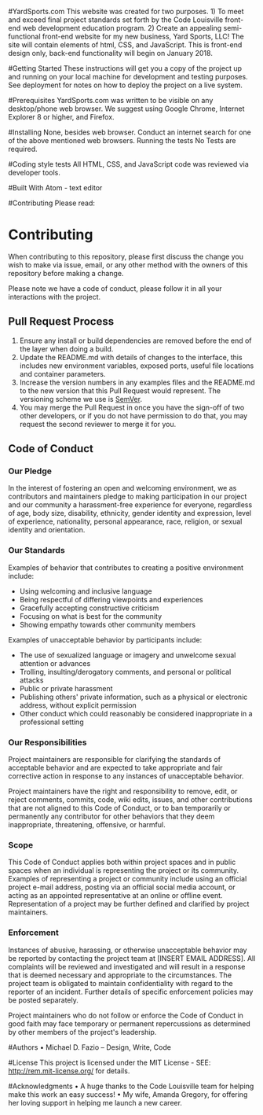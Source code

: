 #YardSports.com
This website was created for two purposes.  1) To meet and exceed final project standards set forth by the Code Louisville front-end web development education program.  2) Create an appealing semi-functional front-end website for my new business, Yard Sports, LLC!  The site will contain elements of html, CSS, and JavaScript.  This is front-end design only, back-end functionality will begin on January 2018.

#Getting Started
These instructions will get you a copy of the project up and running on your local machine for development and testing purposes. See deployment for notes on how to deploy the project on a live system.

#Prerequisites
YardSports.com was written to be visible on any desktop/phone web browser.  We suggest using Google Chrome, Internet Explorer 8 or higher, and Firefox.  

#Installing
None, besides web browser.  Conduct an internet search for one of the above mentioned web browsers.
Running the tests
No Tests are required.

#Coding style tests
All HTML, CSS, and JavaScript code was reviewed via developer tools.

#Built With
Atom - text editor

#Contributing
Please read:


# Contributing

When contributing to this repository, please first discuss the change you wish to make via issue,
email, or any other method with the owners of this repository before making a change.

Please note we have a code of conduct, please follow it in all your interactions with the project.

## Pull Request Process

1. Ensure any install or build dependencies are removed before the end of the layer when doing a
   build.
2. Update the README.md with details of changes to the interface, this includes new environment
   variables, exposed ports, useful file locations and container parameters.
3. Increase the version numbers in any examples files and the README.md to the new version that this
   Pull Request would represent. The versioning scheme we use is [SemVer](http://semver.org/).
4. You may merge the Pull Request in once you have the sign-off of two other developers, or if you
   do not have permission to do that, you may request the second reviewer to merge it for you.

## Code of Conduct

### Our Pledge

In the interest of fostering an open and welcoming environment, we as
contributors and maintainers pledge to making participation in our project and
our community a harassment-free experience for everyone, regardless of age, body
size, disability, ethnicity, gender identity and expression, level of experience,
nationality, personal appearance, race, religion, or sexual identity and
orientation.

### Our Standards

Examples of behavior that contributes to creating a positive environment
include:

* Using welcoming and inclusive language
* Being respectful of differing viewpoints and experiences
* Gracefully accepting constructive criticism
* Focusing on what is best for the community
* Showing empathy towards other community members

Examples of unacceptable behavior by participants include:

* The use of sexualized language or imagery and unwelcome sexual attention or
advances
* Trolling, insulting/derogatory comments, and personal or political attacks
* Public or private harassment
* Publishing others' private information, such as a physical or electronic
  address, without explicit permission
* Other conduct which could reasonably be considered inappropriate in a
  professional setting

### Our Responsibilities

Project maintainers are responsible for clarifying the standards of acceptable
behavior and are expected to take appropriate and fair corrective action in
response to any instances of unacceptable behavior.

Project maintainers have the right and responsibility to remove, edit, or
reject comments, commits, code, wiki edits, issues, and other contributions
that are not aligned to this Code of Conduct, or to ban temporarily or
permanently any contributor for other behaviors that they deem inappropriate,
threatening, offensive, or harmful.

### Scope

This Code of Conduct applies both within project spaces and in public spaces
when an individual is representing the project or its community. Examples of
representing a project or community include using an official project e-mail
address, posting via an official social media account, or acting as an appointed
representative at an online or offline event. Representation of a project may be
further defined and clarified by project maintainers.

### Enforcement

Instances of abusive, harassing, or otherwise unacceptable behavior may be
reported by contacting the project team at [INSERT EMAIL ADDRESS]. All
complaints will be reviewed and investigated and will result in a response that
is deemed necessary and appropriate to the circumstances. The project team is
obligated to maintain confidentiality with regard to the reporter of an incident.
Further details of specific enforcement policies may be posted separately.

Project maintainers who do not follow or enforce the Code of Conduct in good
faith may face temporary or permanent repercussions as determined by other
members of the project's leadership.




#Authors
•	Michael D. Fazio – Design, Write, Code

#License
This project is licensed under the MIT License - SEE: http://rem.mit-license.org/ for details.

#Acknowledgments
•	A huge thanks to the Code Louisville team for helping make this work an easy success!
•	My wife, Amanda Gregory, for offering her loving support in helping me launch a new career.

